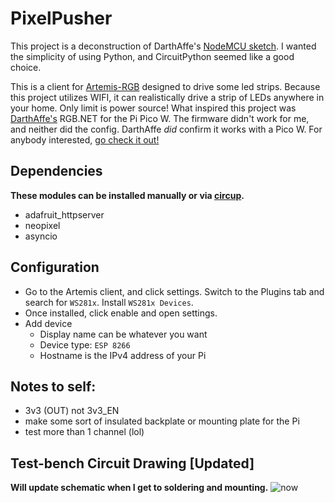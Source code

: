 
# PixelPusher
This project is a deconstruction of DarthAffe's [NodeMCU sketch](https://github.com/DarthAffe/RGB.NET/blob/master/RGB.NET.Devices.WS281X/Sketches/RGB.NET_NodeMCU.ino). I wanted the simplicity of using Python, and CircuitPython seemed like a good choice.

This is a client for [Artemis-RGB](https://artemis-rgb.com/) designed to drive some led strips. Because this project utilizes WIFI, it can realistically drive a strip of LEDs anywhere in your home. Only limit is power source! What inspired this project was [DarthAffe's](https://github.com/DarthAffe) RGB.NET for the Pi Pico W. The firmware didn't work for me, and neither did the config. DarthAffe _did_ confirm it works with a Pico W. For anybody interested, [go check it out!](https://github.com/DarthAffe/RGB.NET-PicoPi)

## Dependencies 
<b>These modules can be installed manually or via [circup](https://learn.adafruit.com/keep-your-circuitpython-libraries-on-devices-up-to-date-with-circup/install-circup).</b>
- adafruit_httpserver
- neopixel
- asyncio

## Configuration
- Go to the Artemis client, and click settings. Switch to the Plugins tab and search for `WS281x`. Install `WS281x Devices`.
- Once installed, click enable and open settings. 
- Add device
    - Display name can be whatever you want
    - Device type: `ESP 8266`
    - Hostname is the IPv4 address of your Pi

## Notes to self:
- 3v3 (OUT) not 3v3_EN
- make some sort of insulated backplate or mounting plate for the Pi
- test more than 1 channel (lol)

## Test-bench Circuit Drawing [Updated]
<b>Will update schematic when I get to soldering and mounting.</b>
![now](https://img001.prntscr.com/file/img001/TrDUJjuISe-vrZhdo60_sQ.png)
